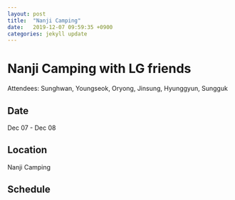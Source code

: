 ```yaml
---
layout: post
title:  "Nanji Camping"
date:   2019-12-07 09:59:35 +0900
categories: jekyll update
---
```


# Nanji Camping with LG friends
Attendees: Sunghwan, Youngseok, Oryong, Jinsung, Hyunggyun, Sungguk

## Date
Dec 07 - Dec 08

## Location
Nanji Camping

## Schedule
